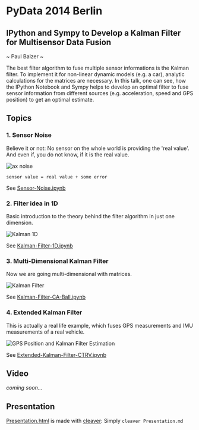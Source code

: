 # PyData 2014 Berlin
## IPython and Sympy to Develop a Kalman Filter for Multisensor Data Fusion
~ Paul Balzer ~

The best filter algorithm to fuse multiple sensor informations is the Kalman filter. To implement it for non-linear dynamic models (e.g. a car), analytic calculations for the matrices are necessary. In this talk, one can see, how the IPython Notebook and Sympy helps to develop an optimal filter to fuse sensor information from different sources (e.g. acceleration, speed and GPS position) to get an optimal estimate.

## Topics

### 1. Sensor Noise

Believe it or not: No sensor on the whole world is providing the 'real value'. And even if, you do not know, if it is the real value.

![ax noise](https://raw.githubusercontent.com/balzer82/PyData-Berlin-2014-Kalman/master/ax_dist.png)

`sensor value = real value + some error`

See [Sensor-Noise.ipynb](http://nbviewer.ipython.org/github/balzer82/PyData-Berlin-2014-Kalman/blob/master/Sensor-Noise.ipynb)


### 2. Filter idea in 1D

Basic introduction to the theory behind the filter algorithm in just one dimension.

![Kalman 1D](https://raw.githubusercontent.com/balzer82/PyData-Berlin-2014-Kalman/master/Kalman-Filter-1D-Step.png)

See [Kalman-Filter-1D.ipynb](http://nbviewer.ipython.org/github/balzer82/PyData-Berlin-2014-Kalman/blob/master/Kalman-Filter-1D.ipynb)

### 3. Multi-Dimensional Kalman Filter

Now we are going multi-dimensional with matrices.

![Kalman Filter](https://raw.githubusercontent.com/balzer82/PyData-Berlin-2014-Kalman/master/Kalman-Filter-CA-Ball-StateEstimated.png)

See [Kalman-Filter-CA-Ball.ipynb](http://nbviewer.ipython.org/github/balzer82/PyData-Berlin-2014-Kalman/blob/master/Kalman-Filter-CA-Ball.ipynb)

### 4. Extended Kalman Filter

This is actually a real life example, which fuses GPS measurements and IMU measurements of a real vehicle.

![GPS Position and Kalman Filter Estimation](https://raw.githubusercontent.com/balzer82/PyData-Berlin-2014-Kalman/master/EKF-Position.png)

See [Extended-Kalman-Filter-CTRV.ipynb](http://nbviewer.ipython.org/github/balzer82/PyData-Berlin-2014-Kalman/blob/master/Extended-Kalman-Filter-CTRV.ipynb)


## Video

*coming soon...*

## Presentation

[Presentation.html](Presentation.html) is made with [cleaver](https://github.com/jdan/cleaver): Simply `cleaver Presentation.md`
